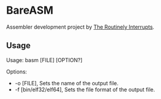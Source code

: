 # BareASM
Assembler development project by [The Routinely Interrupts](https://theroutinelyinterrupts.substack.com/).

## Usage

Usage: basm [FILE] [OPTION?]

Options:
 - -o [FILE], Sets the name of the output file.
 - -f [bin/elf32/elf64], Sets the file format of the output file.